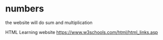 # numbers
the website will do sum and multiplication



HTML Learning website
https://www.w3schools.com/html/html_links.asp